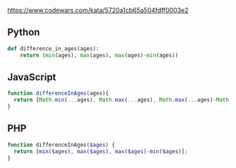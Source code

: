 https://www.codewars.com/kata/5720a1cb65a504fdff0003e2

## Python
```python
def difference_in_ages(ages):
    return (min(ages), max(ages), max(ages)-min(ages))
```

## JavaScript
```js
function differenceInAges(ages){
  return [Math.min(...ages), Math.max(...ages), Math.max(...ages)-Math.min(...ages)]
}
```

## PHP
```php
function differenceInAges($ages) {
  return [min($ages), max($ages), max($ages)-min($ages)];
}
```
